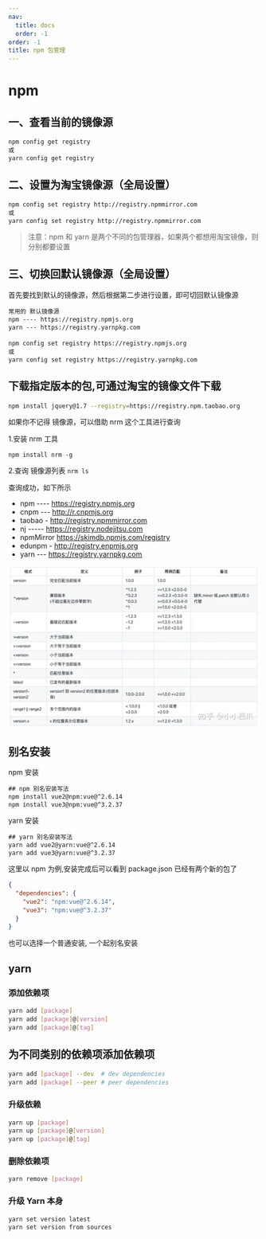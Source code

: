 ```yaml
---
nav:
  title: docs
  order: -1
order: -1
title: npm 包管理
---
```


# npm

## 一、查看当前的镜像源

```shell
npm config get registry
或
yarn config get registry
```

## 二、设置为淘宝镜像源（全局设置）

```shell
npm config set registry http://registry.npmmirror.com
或
yarn config set registry http://registry.npmmirror.com
```

> 注意：npm 和 yarn 是两个不同的包管理器，如果两个都想用淘宝镜像，则分别都要设置

## 三、切换回默认镜像源（全局设置）

首先要找到默认的镜像源，然后根据第二步进行设置，即可切回默认镜像源

```shell
常用的 默认镜像源
npm ---- https://registry.npmjs.org
yarn --- https://registry.yarnpkg.com

npm config set registry https://registry.npmjs.org
或
yarn config set registry https://registry.yarnpkg.com
```

<InstallDependencies 
  npm='npm config set registry https://registry.npmjs.org'
  yarn='yarn config set registry https://registry.yarnpkg.com'
/>
</InstallDependencies>

## 下载指定版本的包,可通过淘宝的镜像文件下载

```sh
npm install jquery@1.7 --registry=https://registry.npm.taobao.org
```

如果你不记得 镜像源，可以借助 nrm 这个工具进行查询

1.安装 nrm 工具

```shell
npm install nrm -g
```

2.查询 镜像源列表 `nrm ls`

查询成功，如下所示

- npm ---- https://registry.npmjs.org
- cnpm --- http://r.cnpmjs.org
- taobao - http://registry.npmmirror.com
- nj ----- https://registry.nodejitsu.com
- npmMirror https://skimdb.npmjs.com/registry
- edunpm - http://registry.enpmjs.org
- yarn --- https://registry.yarnpkg.com

![111](../../assets/images/v2-174238b02b6ea60f35ba2102e35e4eff_1440w.png)

## 别名安装

npm 安装

```shell
## npm 别名安装写法
npm install vue2@npm:vue@^2.6.14
npm install vue3@npm:vue@^3.2.37
```

yarn 安装

```shell
## yarn 别名安装写法
yarn add vue2@yarn:vue@^2.6.14
yarn add vue3@yarn:vue@^3.2.37
```

这里以 npm 为例,安装完成后可以看到 package.json 已经有两个新的包了

```json
{
  "dependencies": {
    "vue2": "npm:vue@^2.6.14",
    "vue3": "npm:vue@^3.2.37"
  }
}
```

也可以选择一个普通安装, 一个起别名安装

## yarn

### 添加依赖项

```bash
yarn add [package]
yarn add [package]@[version]
yarn add [package]@[tag]
```

## 为不同类别的依赖项添加依赖项

```bash
yarn add [package] --dev  # dev dependencies
yarn add [package] --peer # peer dependencies
```

### 升级依赖

```bash
yarn up [package]
yarn up [package]@[version]
yarn up [package]@[tag]
```

### 删除依赖项

```bash
yarn remove [package]
```

### 升级 Yarn 本身

```bash
yarn set version latest
yarn set version from sources
```
